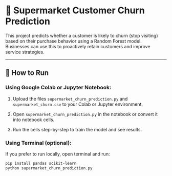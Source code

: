 # 🛒 Supermarket Customer Churn Prediction

This project predicts whether a customer is likely to churn (stop visiting) based on their purchase behavior using a Random Forest model. Businesses can use this to proactively retain customers and improve service strategies.

---

## 🚀 How to Run

### Using Google Colab or Jupyter Notebook:

1. Upload the files `supermarket_churn_prediction.py` and `supermarket_churn.csv` to your Colab or Jupyter environment.

2. Open `supermarket_churn_prediction.py` in the notebook or convert it into notebook cells.

3. Run the cells step-by-step to train the model and see results.

### Using Terminal (optional):

If you prefer to run locally, open terminal and run:

```bash
pip install pandas scikit-learn
python supermarket_churn_prediction.py
